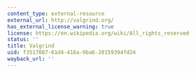 ```yaml
---
content_type: external-resource
external_url: http://valgrind.org/
has_external_license_warning: true
license: https://en.wikipedia.org/wiki/All_rights_reserved
status: ''
title: Valgrind
uid: f3517087-61d4-416a-9ba6-28159394fd24
wayback_url: ''
---
```


